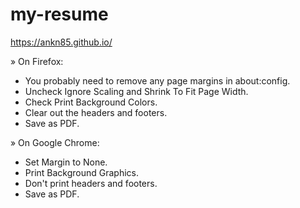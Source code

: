 # my-resume
https://ankn85.github.io/

» On Firefox:
- You probably need to remove any page margins in about:config.
- Uncheck Ignore Scaling and Shrink To Fit Page Width.
- Check Print Background Colors.
- Clear out the headers and footers.
- Save as PDF.

» On Google Chrome:
- Set Margin to None.
- Print Background Graphics.
- Don't print headers and footers.
- Save as PDF.
